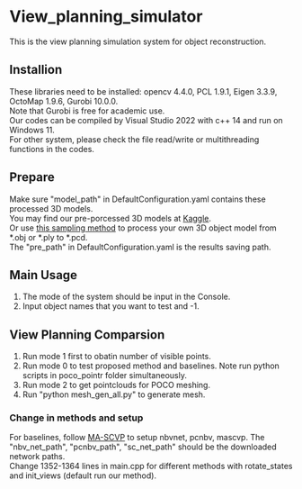 # View_planning_simulator
This is the view planning simulation system for object reconstruction.  

## Installion
These libraries need to be installed: opencv 4.4.0, PCL 1.9.1, Eigen 3.3.9, OctoMap 1.9.6, Gurobi 10.0.0.  
Note that Gurobi is free for academic use.  
Our codes can be compiled by Visual Studio 2022 with c++ 14 and run on Windows 11.  
For other system, please check the file read/write or multithreading functions in the codes.  

## Prepare
Make sure "model_path" in DefaultConfiguration.yaml contains these processed 3D models.  
You may find our pre-porcessed 3D models at [Kaggle](https://www.kaggle.com/datasets/sicongpan/ma-scvp-dataset).  
Or use [this sampling method](https://github.com/PointCloudLibrary/pcl/blob/master/tools/mesh_sampling.cpp) to process your own 3D object model from *.obj or *.ply to *.pcd.  
The "pre_path" in DefaultConfiguration.yaml is the results saving path.  

## Main Usage
1. The mode of the system should be input in the Console.  
2. Input object names that you want to test and -1.

## View Planning Comparsion
1. Run mode 1 first to obatin number of visible points.  
2. Run mode 0 to test proposed method and baselines. Note run python scripts in poco_pointr folder simultaneously.  
3. Run mode 2 to get pointclouds for POCO meshing.  
4. Run "python mesh_gen_all.py" to generate mesh.  

### Change in methods and setup
For baselines, follow [MA-SCVP](https://github.com/psc0628/MA-SCVP) to setup nbvnet, pcnbv, mascvp. The "nbv_net_path", "pcnbv_path", "sc_net_path" should be the downloaded network paths.  
Change 1352-1364 lines in main.cpp for different methods with rotate_states and init_views (default run our method).





